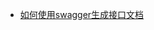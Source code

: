 
- [如何使用swagger生成接口文档](https://github.com/swaggo/swag/blob/master/README_zh-CN.md#%E5%BF%AB%E9%80%9F%E5%BC%80%E5%A7%8B)